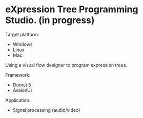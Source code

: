 # eXpression Tree Programming Studio.  (in progress)

Target platform:
- Windows
- Linux
- Mac

Using a visual flow designer to program expression trees.

Framework:
- Dotnet 5
- AvalonUI

Application:
- Signal processing (audio/video)
